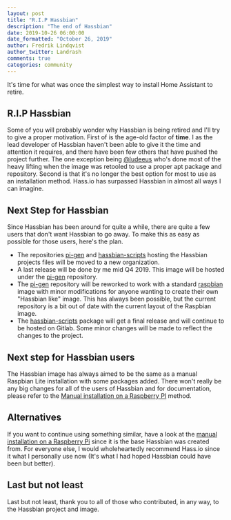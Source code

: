 ```yaml
---
layout: post
title: "R.I.P Hassbian"
description: "The end of Hassbian"
date: 2019-10-26 06:00:00
date_formatted: "October 26, 2019"
author: Fredrik Lindqvist
author_twitter: Landrash
comments: true
categories: community
---
```


It's time for what was once the simplest way to install Home Assistant to retire.

## R.I.P Hassbian

Some of you will probably wonder why Hassbian is being retired and I'll try to give a proper motivation. 
First of is the age-old factor of **time**. I as the lead developer of Hassbian haven't been able to give it the time and attention it requires, and there have been few others that have pushed the project further. The one exception being [@ludeeus] who's done most of the heavy lifting when the image was retooled to use a proper apt package and repository.
Second is that it's no longer the best option for most to use as an installation method. Hass.io has surpassed Hassbian in almost all ways I can imagine.

## Next Step for Hassbian
Since Hassbian has been around for quite a while, there are quite a few users that don't want Hassbian to go away. To make this as easy as possible for those users, here's the plan.

 - The repositories [pi-gen] and [hassbian-scripts] hosting the Hassbian projects files will be moved to a new organization. 
 - A last release will be done by me mid Q4 2019. This image will be hosted under the [pi-gen] repository. 
 - The [pi-gen] repository will be reworked to work with a standard [raspbian] image with minor modifications for anyone wanting to create their own "Hassbian like" image. This has always been possible, but the current repository is a bit out of date with the current layout of the Raspbian image. 
 - The [hassbian-scripts] package will get a final release and will continue to be hosted on Gitlab. Some minor changes will be made to reflect the changes to the project.

## Next step for Hassbian users
The Hassbian image has always aimed to be the same as a manual Raspbian Lite installation with some packages added.
There won't really be any big changes for all of the users of Hassbian and for documentation, please refer to the [Manual installation on a Raspberry PI] method.

## Alternatives
If you want to continue using something similar, have a look at the [manual installation on a Raspberry Pi] since it is the base Hassbian was created from.
For everyone else, I would wholeheartedly recommend Hass.io since it what I personally use now (It's what I had hoped Hassbian could have been but better).

## Last but not least
Last but not least, thank you to all of those who contributed, in any way, to the Hassbian project and image.

[@ludeeus]: https://github.com/ludeeus
[pi-gen]: https://github.com/Hassbian/pi-gen
[hassbian-scripts]: https://github.com/Hassbian/hassbian-scripts
[Manual installation on a Raspberry Pi]: /docs/installation/raspberry-pi/
[raspbian]: https://www.raspberrypi.org/downloads/raspbian/
